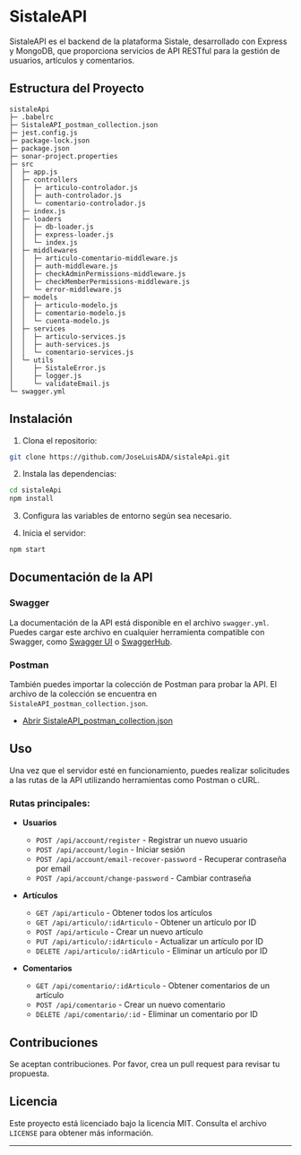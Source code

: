 
# SistaleAPI

SistaleAPI es el backend de la plataforma Sistale, desarrollado con Express y MongoDB, que proporciona servicios de API RESTful para la gestión de usuarios, artículos y comentarios.

## Estructura del Proyecto

```
sistaleApi
├─ .babelrc
├─ SistaleAPI_postman_collection.json
├─ jest.config.js
├─ package-lock.json
├─ package.json
├─ sonar-project.properties
├─ src
│  ├─ app.js
│  ├─ controllers
│  │  ├─ articulo-controlador.js
│  │  ├─ auth-controlador.js
│  │  └─ comentario-controlador.js
│  ├─ index.js
│  ├─ loaders
│  │  ├─ db-loader.js
│  │  ├─ express-loader.js
│  │  └─ index.js
│  ├─ middlewares
│  │  ├─ articulo-comentario-middleware.js
│  │  ├─ auth-middleware.js
│  │  ├─ checkAdminPermissions-middleware.js
│  │  ├─ checkMemberPermissions-middleware.js
│  │  └─ error-middleware.js
│  ├─ models
│  │  ├─ articulo-modelo.js
│  │  ├─ comentario-modelo.js
│  │  └─ cuenta-modelo.js
│  ├─ services
│  │  ├─ articulo-services.js
│  │  ├─ auth-services.js
│  │  └─ comentario-services.js
│  └─ utils
│     ├─ SistaleError.js
│     ├─ logger.js
│     └─ validateEmail.js
└─ swagger.yml
```

## Instalación

1. Clona el repositorio:

```bash
git clone https://github.com/JoseLuisADA/sistaleApi.git
```

2. Instala las dependencias:

```bash
cd sistaleApi
npm install
```

3. Configura las variables de entorno según sea necesario.

4. Inicia el servidor:

```bash
npm start
```

## Documentación de la API

### Swagger

La documentación de la API está disponible en el archivo `swagger.yml`. Puedes cargar este archivo en cualquier herramienta compatible con Swagger, como [Swagger UI](https://swagger.io/tools/swagger-ui/) o [SwaggerHub](https://swagger.io/tools/swaggerhub/).

### Postman

También puedes importar la colección de Postman para probar la API. El archivo de la colección se encuentra en `SistaleAPI_postman_collection.json`.

- [Abrir SistaleAPI_postman_collection.json](./SistaleAPI_postman_collection.json)

## Uso

Una vez que el servidor esté en funcionamiento, puedes realizar solicitudes a las rutas de la API utilizando herramientas como Postman o cURL.

### Rutas principales:

- **Usuarios**
  - `POST /api/account/register` - Registrar un nuevo usuario
  - `POST /api/account/login` - Iniciar sesión
  - `POST /api/account/email-recover-password` - Recuperar contraseña por email
  - `POST /api/account/change-password` - Cambiar contraseña

- **Artículos**
  - `GET /api/articulo` - Obtener todos los artículos
  - `GET /api/articulo/:idArticulo` - Obtener un artículo por ID
  - `POST /api/articulo` - Crear un nuevo artículo
  - `PUT /api/articulo/:idArticulo` - Actualizar un artículo por ID
  - `DELETE /api/articulo/:idArticulo` - Eliminar un artículo por ID

- **Comentarios**
  - `GET /api/comentario/:idArticulo` - Obtener comentarios de un artículo
  - `POST /api/comentario` - Crear un nuevo comentario
  - `DELETE /api/comentario/:id` - Eliminar un comentario por ID

## Contribuciones

Se aceptan contribuciones. Por favor, crea un pull request para revisar tu propuesta.

## Licencia

Este proyecto está licenciado bajo la licencia MIT. Consulta el archivo `LICENSE` para obtener más información.

---